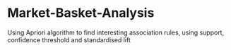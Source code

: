 # Market-Basket-Analysis
Using Apriori algorithm to find interesting association rules, using support, confidence threshold and standardised lift
